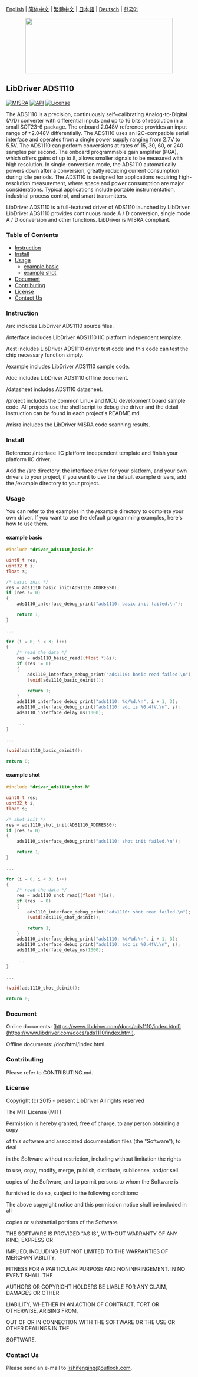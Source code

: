 [English](/README.md) | [ 简体中文](/README_zh-Hans.md) | [繁體中文](/README_zh-Hant.md) | [日本語](/README_ja.md) | [Deutsch](/README_de.md) | [한국어](/README_ko.md)

<div align=center>
<img src="/doc/image/logo.svg" width="400" height="150"/>
</div>

## LibDriver ADS1110

[![MISRA](https://img.shields.io/badge/misra-compliant-brightgreen.svg)](/misra/README.md) [![API](https://img.shields.io/badge/api-reference-blue.svg)](https://www.libdriver.com/docs/ads1110/index.html) [![License](https://img.shields.io/badge/license-MIT-brightgreen.svg)](/LICENSE)

The ADS1110 is a precision, continuously self−calibrating Analog-to-Digital (A/D) converter with differential inputs and up to 16 bits of resolution in a small SOT23-6 package. The onboard 2.048V reference provides an input range of ±2.048V differentially. The ADS1110 uses an I2C-compatible serial interface and operates from a single power supply ranging from 2.7V to 5.5V. The ADS1110 can perform conversions at rates of 15, 30, 60, or 240 samples per second. The onboard programmable gain amplifier (PGA), which offers gains of up to 8, allows smaller signals to be measured with high resolution. In single-conversion mode, the ADS1110 automatically powers down after a conversion, greatly reducing current consumption during idle periods. The ADS1110 is designed for applications requiring high-resolution measurement, where space and power consumption are major considerations. Typical applications include portable instrumentation, industrial process control, and smart transmitters.

LibDriver ADS1110 is a full-featured driver of ADS1110 launched by LibDriver. LibDriver ADS1110 provides continuous mode A / D conversion, single mode A / D conversion and other functions. LibDriver is MISRA compliant.

### Table of Contents

  - [Instruction](#Instruction)
  - [Install](#Install)
  - [Usage](#Usage)
    - [example basic](#example-basic)
    - [example shot](#example-shot)
  - [Document](#Document)
  - [Contributing](#Contributing)
  - [License](#License)
  - [Contact Us](#Contact-Us)

### Instruction

/src includes LibDriver ADS1110 source files.

/interface includes LibDriver ADS1110 IIC platform independent template.

/test includes LibDriver ADS1110 driver test code and this code can test the chip necessary function simply.

/example includes LibDriver ADS1110 sample code.

/doc includes LibDriver ADS1110 offline document.

/datasheet includes ADS1110 datasheet.

/project includes the common Linux and MCU development board sample code. All projects use the shell script to debug the driver and the detail instruction can be found in each project's README.md.

/misra includes the LibDriver MISRA code scanning results.

### Install

Reference /interface IIC platform independent template and finish your platform IIC driver.

Add the /src directory, the interface driver for your platform, and your own drivers to your project, if you want to use the default example drivers, add the /example directory to your project.

### Usage

You can refer to the examples in the /example directory to complete your own driver. If you want to use the default programming examples, here's how to use them.

#### example basic

```C
#include "driver_ads1110_basic.h"

uint8_t res;
uint32_t i;
float s;

/* basic init */
res = ads1110_basic_init(ADS1110_ADDRESS0);
if (res != 0)
{
    ads1110_interface_debug_print("ads1110: basic init failed.\n");

    return 1;
}

...
    
for (i = 0; i < 3; i++)
{
    /* read the data */
    res = ads1110_basic_read((float *)&s);
    if (res != 0)
    {
        ads1110_interface_debug_print("ads1110: basic read failed.\n");
        (void)ads1110_basic_deinit();

        return 1;
    }
    ads1110_interface_debug_print("ads1110: %d/%d.\n", i + 1, 3);
    ads1110_interface_debug_print("ads1110: adc is %0.4fV.\n", s);
    ads1110_interface_delay_ms(1000);
    
    ...
}

...
    
(void)ads1110_basic_deinit();

return 0;
```

#### example shot

```C
#include "driver_ads1110_shot.h"

uint8_t res;
uint32_t i;
float s;

/* shot init */
res = ads1110_shot_init(ADS1110_ADDRESS0);
if (res != 0)
{
    ads1110_interface_debug_print("ads1110: shot init failed.\n");

    return 1;
}

...
    
for (i = 0; i < 3; i++)
{
    /* read the data */
    res = ads1110_shot_read((float *)&s);
    if (res != 0)
    {
        ads1110_interface_debug_print("ads1110: shot read failed.\n");
        (void)ads1110_shot_deinit();

        return 1;
    }
    ads1110_interface_debug_print("ads1110: %d/%d.\n", i + 1, 3);
    ads1110_interface_debug_print("ads1110: adc is %0.4fV.\n", s);
    ads1110_interface_delay_ms(1000);
    
    ...
}

...
    
(void)ads1110_shot_deinit();

return 0;
```

### Document

Online documents: [https://www.libdriver.com/docs/ads1110/index.html](https://www.libdriver.com/docs/ads1110/index.html).

Offline documents: /doc/html/index.html.

### Contributing

Please refer to CONTRIBUTING.md.

### License

Copyright (c) 2015 - present LibDriver All rights reserved



The MIT License (MIT) 



Permission is hereby granted, free of charge, to any person obtaining a copy

of this software and associated documentation files (the "Software"), to deal

in the Software without restriction, including without limitation the rights

to use, copy, modify, merge, publish, distribute, sublicense, and/or sell

copies of the Software, and to permit persons to whom the Software is

furnished to do so, subject to the following conditions: 



The above copyright notice and this permission notice shall be included in all

copies or substantial portions of the Software. 



THE SOFTWARE IS PROVIDED "AS IS", WITHOUT WARRANTY OF ANY KIND, EXPRESS OR

IMPLIED, INCLUDING BUT NOT LIMITED TO THE WARRANTIES OF MERCHANTABILITY,

FITNESS FOR A PARTICULAR PURPOSE AND NONINFRINGEMENT. IN NO EVENT SHALL THE

AUTHORS OR COPYRIGHT HOLDERS BE LIABLE FOR ANY CLAIM, DAMAGES OR OTHER

LIABILITY, WHETHER IN AN ACTION OF CONTRACT, TORT OR OTHERWISE, ARISING FROM,

OUT OF OR IN CONNECTION WITH THE SOFTWARE OR THE USE OR OTHER DEALINGS IN THE

SOFTWARE. 

### Contact Us

Please send an e-mail to lishifenging@outlook.com.